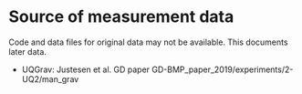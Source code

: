 # Source of measurement data 

Code and data files for original data may not be available.
This documents later data.

* UQGrav: Justesen et al. GD paper GD-BMP_paper_2019/experiments/2-UQ2/man_grav
